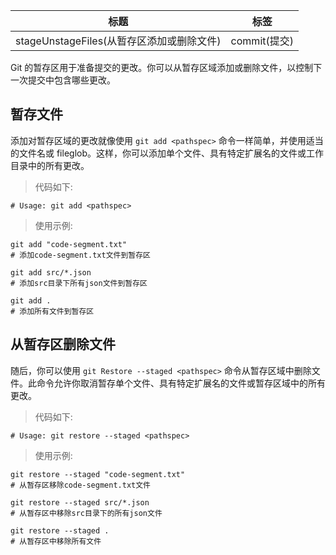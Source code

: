 | 标题                                      | 标签         |
| ----------------------------------------- | ------------ |
| stageUnstageFiles(从暂存区添加或删除文件) | commit(提交) |

Git 的暂存区用于准备提交的更改。你可以从暂存区域添加或删除文件，以控制下一次提交中包含哪些更改。

## 暂存文件

添加对暂存区域的更改就像使用 `git add <pathspec>` 命令一样简单，并使用适当的文件名或 fileglob。这样，你可以添加单个文件、具有特定扩展名的文件或工作目录中的所有更改。

> 代码如下:

```shell
# Usage: git add <pathspec>
```

> 使用示例:

```shell
git add "code-segment.txt"
# 添加code-segment.txt文件到暂存区

git add src/*.json
# 添加src目录下所有json文件到暂存区

git add .
# 添加所有文件到暂存区
```

## 从暂存区删除文件

随后，你可以使用 `git Restore --staged <pathspec>` 命令从暂存区域中删除文件。此命令允许你取消暂存单个文件、具有特定扩展名的文件或暂存区域中的所有更改。

> 代码如下:

```shell
# Usage: git restore --staged <pathspec>
```

> 使用示例:

```shell
git restore --staged "code-segment.txt"
# 从暂存区移除code-segment.txt文件

git restore --staged src/*.json
# 从暂存区中移除src目录下的所有json文件

git restore --staged .
# 从暂存区中移除所有文件
```
